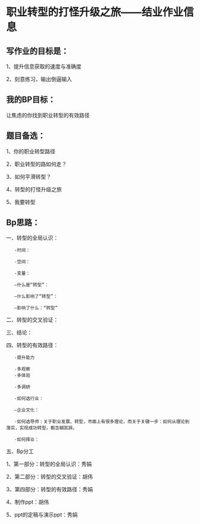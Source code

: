 # 职业转型的打怪升级之旅——结业作业信息

## 写作业的目标是：

1、提升信息获取的速度与准确度

2、刻意练习，输出倒逼输入


## 我的BP目标：

让焦虑的你找到职业转型的有效路径


## 题目备选：

1、你的职业转型路径

2、职业转型的路如何走？

3、如何平滑转型？

4、转型的打怪升级之旅

5、我要转型


## Bp思路：

一、转型的全局认识：

       -时间：

       -空间：

       -变量：

       —什么是“转型”：

       —什么影响了“转型”：

       —影响了什么：“转型”


二、转型的交叉验证：

三、结论：

四、转型的有效路径：

       -提升能力

       -多观察
       -多体验
       
       -多调研
       
       -如何选行业：
       
       —企业文化：
       
       -如何选导师：关于职业发展、转型，市面上有很多理论，而关于关键一步：如何从理论到落实，实现成功转型，都含糊其辞。
       
       -如何择业：
    

五、Bp分工

1、第一部分：转型的全局认识：秀娟

2、第二部分：转型的交叉验证：胡伟

3、第四部分：转型的有效路径：秀娟

4、制作ppt：胡伟

5、ppt的定稿与演示ppt：秀娟
